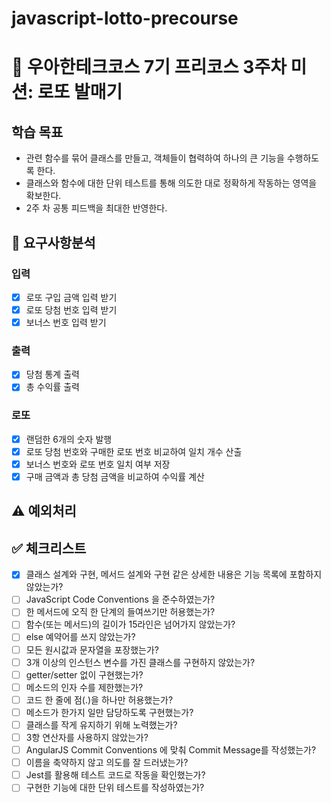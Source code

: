 # javascript-lotto-precourse
# 🏫 우아한테크코스 7기 프리코스 3주차 미션: 로또 발매기
## 학습 목표
- 관련 함수를 묶어 클래스를 만들고, 객체들이 협력하여 하나의 큰 기능을 수행하도록 한다.
- 클래스와 함수에 대한 단위 테스트를 통해 의도한 대로 정확하게 작동하는 영역을 확보한다.
- 2주 차 공통 피드백을 최대한 반영한다.

## 📝 요구사항분석
### 입력
- [x] 로또 구입 금액 입력 받기
- [x] 로또 당첨 번호 입력 받기
- [x] 보너스 번호 입력 받기

### 출력
- [x] 당첨 통계 출력
- [x] 총 수익률 출력

### 로또
- [x] 랜덤한 6개의 숫자 발행
- [x] 로또 당첨 번호와 구매한 로또 번호 비교하여 일치 개수 산출
- [x] 보너스 번호와 로또 번호 일치 여부 저장
- [x] 구매 금액과 총 당첨 금액을 비교하여 수익률 계산  

## ⚠️ 예외처리

## ✅ 체크리스트 
- [x] 클래스 설계와 구현, 메서드 설계와 구현 같은 상세한 내용은 기능 목록에 포함하지 않았는가?
- [ ] JavaScript Code Conventions 을 준수하였는가?
- [ ] 한 메서드에 오직 한 단계의 들여쓰기만 허용했는가?
- [ ] 함수(또는 메서드)의 길이가 15라인은 넘어가지 않았는가?
- [ ] else 예약어를 쓰지 않았는가?
- [ ] 모든 원시값과 문자열을 포장했는가?
- [ ] 3개 이상의 인스턴스 변수를 가진 클래스를 구현하지 않았는가?
- [ ] getter/setter 없이 구현했는가?
- [ ] 메소드의 인자 수를 제한했는가?
- [ ] 코드 한 줄에 점(.)을 하나만 허용했는가?
- [ ] 메소드가 한가지 일만 담당하도록 구현했는가?
- [ ] 클래스를 작게 유지하기 위해 노력했는가?
- [ ] 3항 연산자를 사용하지 않았는가?
- [ ] AngularJS Commit Conventions 에 맞춰 Commit Message를 작성했는가?
- [ ] 이름을 축약하지 않고 의도를 잘 드러냈는가?
- [ ] Jest를 활용해 테스트 코드로 작동을 확인했는가?
- [ ] 구현한 기능에 대한 단위 테스트를 작성하였는가?